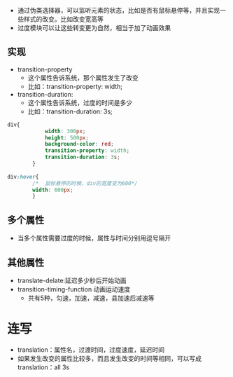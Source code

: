 - 通过伪类选择器，可以监听元素的状态，比如是否有鼠标悬停等，并且实现一些样式的改变。比如改变宽高等
- 过度模块可以让这些转变更为自然，相当于加了动画效果

## 实现
- transition-property 
	- 这个属性告诉系统，那个属性发生了改变
	- 比如：transition-property: width;
- transition-duration: 
	- 这个属性告诉系统，过度的时间是多少
	- 比如：transition-duration: 3s;
```css
div{
            width: 300px;
            height: 500px;
            background-color: red;
            transition-property: width;
            transition-duration: 3s;
        }
        
div:hover{
        /*  鼠标悬停的时候，div的宽度变为600*/
        width: 600px;
        }
```

## 多个属性
- 当多个属性需要过度的时候，属性与时间分别用逗号隔开

## 其他属性
- translate-delate:延迟多少秒后开始动画
- transition-timing-function  动画运动速度
	- 共有5种，匀速，加速，减速，县加速后减速等

# 连写
- translation：属性名，过渡时间，过度速度，延迟时间
- 如果发生改变的属性比较多，而且发生改变的时间等相同，可以写成translation：all  3s
